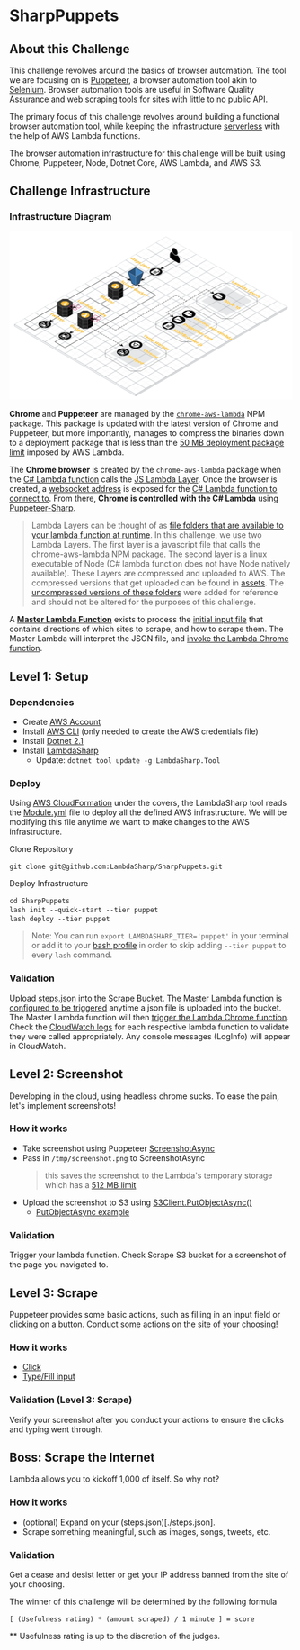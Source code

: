 # SharpPuppets

## About this Challenge
This challenge revolves around the basics of browser automation. The tool we are focusing on is [Puppeteer](https://developers.google.com/web/tools/puppeteer), a browser automation tool akin to [Selenium](https://selenium.dev/). Browser automation tools are useful in Software Quality Assurance and web scraping tools for sites with little to no public API.

The primary focus of this challenge revolves around building a functional browser automation tool, while keeping the infrastructure [serverless](https://aws.amazon.com/lambda/serverless-architectures-learn-more/) with the help of AWS Lambda functions.

The browser automation infrastructure for this challenge will be built using Chrome, Puppeteer, Node, Dotnet Core, AWS Lambda, and AWS S3.


## Challenge Infrastructure

### Infrastructure Diagram
![Infrastructure Diagram](./reference/images/SharpPuppets.png)

**Chrome** and **Puppeteer** are managed by the [`chrome-aws-lambda`](https://www.npmjs.com/package/chrome-aws-lambda) NPM package. This package is updated with the latest version of Chrome and Puppeteer, but more importantly, manages to compress the binaries down to a deployment package that is less than the [50 MB deployment package limit](https://docs.aws.amazon.com/lambda/latest/dg/limits.html) imposed by AWS Lambda.

The **Chrome browser** is created by the `chrome-aws-lambda` package when the [C# Lambda function](./ChromeFunction/Function.cs#L32) calls the [JS Lambda Layer](./reference/chromeLayer/startBrowser.js). Once the browser is created, a [websocket address](./reference/chromeLayer/startBrowser.js#L11) is exposed for the [C# Lambda function to connect to](./ChromeFunction/Function.cs#L39). From there, **Chrome is controlled with the C# Lambda** using [Puppeteer-Sharp](https://github.com/kblok/puppeteer-sharp).

> Lambda Layers can be thought of as [file folders that are available to your lambda function at runtime](./reference/images/LambdaLayer.png). In this challenge, we use two Lambda Layers. The first layer is a javascript file that calls the chrome-aws-lambda NPM package. The second layer is a linux executable of Node (C# lambda function does not have Node natively available). These Layers are compressed and uploaded to AWS. The compressed versions that get uploaded can be found in [assets](./assets). The [uncompressed versions of these folders](./reference) were added for reference and should not be altered for the purposes of this challenge.

A [**Master Lambda Function**](./Master/Function.cs) exists to process the [initial input file](./steps.json) that contains directions of which sites to scrape, and how to scrape them. The Master Lambda will interpret the JSON file, and [invoke the Lambda Chrome function](./Master/Function.cs#L43).


## Level 1: Setup

### Dependencies
* Create [AWS Account](https://aws.amazon.com/)
* Install [AWS CLI](https://aws.amazon.com/cli/) (only needed to create the AWS credentials file)
* Install [Dotnet 2.1](https://dotnet.microsoft.com/download/dotnet-core/2.1)
* Install [LambdaSharp](https://lambdasharp.net/)
    * Update: `dotnet tool update -g LambdaSharp.Tool`

### Deploy
Using [AWS CloudFormation](https://aws.amazon.com/cloudformation/) under the covers, the LambdaSharp tool reads the [Module.yml](./Module.yml) file to deploy all the defined AWS infrastructure. We will be modifying this file anytime we want to make changes to the AWS infrastructure.

Clone Repository
```
git clone git@github.com:LambdaSharp/SharpPuppets.git
```

Deploy Infrastructure
```
cd SharpPuppets
lash init --quick-start --tier puppet
lash deploy --tier puppet
```

> Note: You can run `export LAMBDASHARP_TIER='puppet'` in your terminal or add it to your [bash profile](http://howtolamp.com/articles/bash-startup-scripts/) in order to skip adding `--tier puppet` to every `lash` command.

### Validation
Upload [steps.json](./steps.json) into the Scrape Bucket. The Master Lambda function is [configured to be triggered](./Module.yml#L65) anytime a json file is uploaded into the bucket. The Master Lambda function will then [trigger the Lambda Chrome function](./Master/Function.cs#L43). Check the [CloudWatch logs](./reference/images/cloudwatchlogs.png) for each respective lambda function to validate they were called appropriately. Any console messages (LogInfo) will appear in CloudWatch.


## Level 2: Screenshot
Developing in the cloud, using headless chrome sucks. To ease the pain, let's implement screenshots!

### How it works
* Take screenshot using Puppeteer [ScreenshotAsync](https://www.puppeteersharp.com/api/PuppeteerSharp.Page.html#PuppeteerSharp_Page_ScreenshotAsync_System_String_)
* Pass in `/tmp/screenshot.png` to ScreenshotAsync
  >this saves the screenshot to the Lambda's temporary storage which has a [512 MB limit](https://docs.aws.amazon.com/lambda/latest/dg/limits.html)
* Upload the screenshot to S3 using [S3Client.PutObjectAsync()](https://docs.aws.amazon.com/sdkfornet/v3/apidocs/index.html?page=/S3/MS3PutObjectAsyncPutObjectRequestCancellationToken.html)
  * [PutObjectAsync example](https://github.com/LambdaSharp/TimeStone/blob/master/Gateway/Function.cs#L157)

### Validation
Trigger your lambda function. Check Scrape S3 bucket for a screenshot of the page you navigated to.

## Level 3: Scrape
Puppeteer provides some basic actions, such as filling in an input field or clicking on a button. Conduct some actions on the site of your choosing!

### How it works
* [Click](https://www.puppeteersharp.com/api/PuppeteerSharp.Page.html#PuppeteerSharp_Page_ClickAsync_System_String_PuppeteerSharp_Input_ClickOptions_)
* [Type/Fill input](https://www.puppeteersharp.com/api/PuppeteerSharp.Page.html#PuppeteerSharp_Page_TypeAsync_System_String_System_String_PuppeteerSharp_Input_TypeOptions_)

### Validation (Level 3: Scrape)
Verify your screenshot after you conduct your actions to ensure the clicks and typing went through.

## Boss: Scrape the Internet
Lambda allows you to kickoff 1,000 of itself. So why not?

### How it works
* (optional) Expand on your (steps.json)[./steps.json].
* Scrape something meaningful, such as images, songs, tweets, etc.

### Validation
Get a cease and desist letter or get your IP address banned from the site of your choosing.

The winner of this challenge will be determined by the following formula
```
[ (Usefulness rating) * (amount scraped) / 1 minute ] = score
```
** Usefulness rating is up to the discretion of the judges.